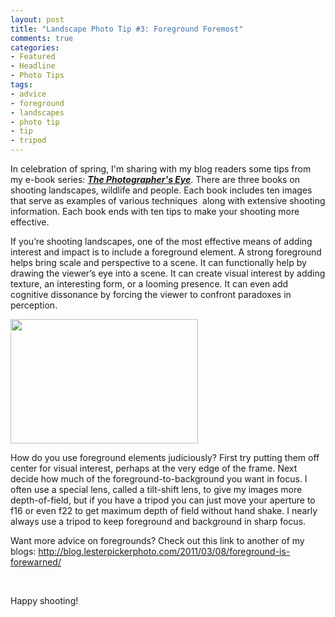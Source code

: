 ```yaml
---
layout: post
title: "Landscape Photo Tip #3: Foreground Foremost"
comments: true
categories:
- Featured
- Headline
- Photo Tips
tags:
- advice
- foreground
- landscapes
- photo tip
- tip
- tripod
---
```

In celebration of spring, I'm sharing with my blog readers some tips from my e-book series: <a href="http://shop.lesterpickerphoto.com/"><em><strong>The Photographer's Eye</strong></em></a>. There are three books on shooting landscapes, wildlife and people. Each book includes ten images that serve as examples of various techniques  along with extensive shooting information. Each book ends with ten tips to make your shooting more effective.

<!--more-->

If you’re shooting landscapes, one of the most effective means of adding interest and impact is to include a foreground element. A strong foreground helps bring scale and perspective to a scene. It can functionally help by drawing the viewer’s eye into a scene. It can create visual interest by adding texture, an interesting form, or a looming presence. It can even add cognitive dissonance by forcing the viewer to confront paradoxes in perception.

<a href="http://blog.lesterpickerphoto.com/wp-content/uploads/2013/05/CanadianRockies2009-driftwood-in-lake-1-2.jpg"><img class="size-medium wp-image-2737" title="Impending Storm" src="http://blog.lesterpickerphoto.com/wp-content/uploads/2013/05/CanadianRockies2009-driftwood-in-lake-1-2-300x199.jpg" alt="" width="300" height="199"></a>

How do you use foreground elements judiciously? First try putting them off center for visual interest, perhaps at the very edge of the frame. Next decide how much of the foreground-to-background you want in focus. I often use a special lens, called a tilt-shift lens, to give my images more depth-of-field, but if you have a tripod you can just move your aperture to f16 or even f22 to get maximum depth of field without hand shake. I nearly always use a tripod to keep foreground and background in sharp focus.

Want more advice on foregrounds? Check out this link to another of my blogs: <a href="http://blog.lesterpickerphoto.com/2011/03/08/foreground-is-forewarned/">http://blog.lesterpickerphoto.com/2011/03/08/foreground-is-forewarned/</a>

 

Happy shooting!